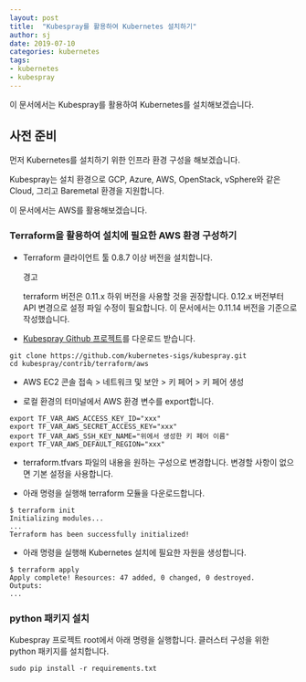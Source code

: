```yaml
---
layout: post
title:  "Kubespray를 활용하여 Kubernetes 설치하기"
author: sj
date: 2019-07-10
categories: kubernetes
tags:
- kubernetes
- kubespray
---
```


이 문서에서는 Kubespray를 활용하여 Kubernetes를 설치해보겠습니다.

## 사전 준비

먼저 Kubernetes를 설치하기 위한 인프라 환경 구성을 해보겠습니다.

Kubespray는 설치 환경으로 GCP, Azure, AWS, OpenStack, vSphere와 같은 Cloud, 그리고 Baremetal 환경을 지원합니다.

이 문서에서는 AWS를 활용해보겠습니다.

### Terraform을 활용하여 설치에 필요한 AWS 환경 구성하기

- Terraform 클라이언트 툴 0.8.7 이상 버전을 설치합니다.

    <p class="warning-title">경고</p>
    <p class="warning-content">
    terraform 버전은 0.11.x 하위 버전을 사용할 것을 권장합니다.
    0.12.x 버전부터 API 변경으로 설정 파일 수정이 필요합니다.
    이 문서에서는 0.11.14 버전을 기준으로 작성했습니다.
    </p>

- [Kubespray Github 프로젝트](https://github.com/kubernetes-sigs/kubespray)를 다운로드 받습니다. 
```
git clone https://github.com/kubernetes-sigs/kubespray.git
cd kubespray/contrib/terraform/aws
```

- AWS EC2 콘솔 접속 > 네트워크 및 보안 > 키 페어 > 키 페어 생성

- 로컬 환경의 터미널에서 AWS 환경 변수를 export합니다.
```
export TF_VAR_AWS_ACCESS_KEY_ID="xxx"
export TF_VAR_AWS_SECRET_ACCESS_KEY="xxx"
export TF_VAR_AWS_SSH_KEY_NAME="위에서 생성한 키 페어 이름"
export TF_VAR_AWS_DEFAULT_REGION="xxx"
```

- terraform.tfvars 파일의 내용을 원하는 구성으로 변경합니다.
변경할 사항이 없으면 기본 설정을 사용합니다.

- 아래 명령을 실행해 terraform 모듈을 다운로드합니다. 
```
$ terraform init
Initializing modules...
...
Terraform has been successfully initialized!
```

- 아래 명령을 실행해 Kubernetes 설치에 필요한 자원을 생성합니다.
```
$ terraform apply
Apply complete! Resources: 47 added, 0 changed, 0 destroyed.
Outputs:
...
```

### python 패키지 설치

Kubespray 프로젝트 root에서 아래 명령을 실행합니다.
클러스터 구성을 위한 python 패키지를 설치합니다.

```
sudo pip install -r requirements.txt
```